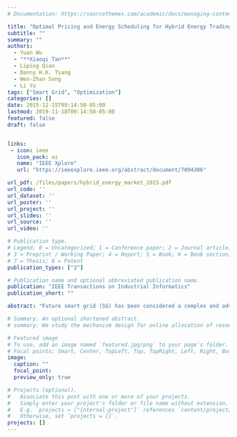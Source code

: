 ```yaml
---
# Documentation: https://sourcethemes.com/academic/docs/managing-content/

title: "Optimal Pricing and Energy Scheduling for Hybrid Energy Trading Market in Future Smart Grid"
subtitle: ""
summary: ""
authors:
  - Yuan Wu
  - "**Xiaoqi Tan**"
  - Liping Qian
  - Danny H.K. Tsang
  - Wen-Zhan Song
  - Li Yu
tags: ["Smart Grid", "Optimization"]
categories: []
date: 2015-12-15T09:14:50-05:00
lastmod: 2019-11-18T09:14:50-05:00
featured: false
draft: false


links:
 - icon: ieee
   icon_pack: ai
   name: "IEEE Xplore"
   url: "https://ieeexplore.ieee.org/abstract/document/7094306"

url_pdf: /files/papers/hybrid_energy_market_2015.pdf
url_code: ''
url_dataset: ''
url_poster: ''
url_project: ''
url_slides: ''
url_source: ''
url_video: ''

# Publication type.
# Legend: 0 = Uncategorized; 1 = Conference paper; 2 = Journal article;
# 3 = Preprint / Working Paper; 4 = Report; 5 = Book; 6 = Book section;
# 7 = Thesis; 8 = Patent
publication_types: ["2"]

# Publication name and optional abbreviated publication name.
publication: "IEEE Transactions on Industrial Informatics"
publication_short: ""

abstract: "Future smart grid (SG) has been considered a complex and advanced power system, where energy consumers are connected not only to the traditional energy retailers (e.g., the utility companies), but also to some local energy networks for bidirectional energy trading opportunities. This paper aims to investigate a hybrid energy trading market that is comprised of an external utility company and a local trading market managed by a local trading center (LTC). The existence of local energy market provides new opportunities for the energy consumers and the distributed energy sellers to perform the local energy trading in a cooperative manner such that they all can benefit. This paper first quantifies the respective benefits of the energy consumers and the sellers from the local trading and then investigates how they can optimize their benefits by controlling their energy scheduling in response to the LTC's pricing. Two different types of the LTC are considered: 1) the nonprofit-oriented LTC, which solely aims at benefiting the energy consumers and the sellers; and 2) the profit-oriented LTC, which aims at maximizing its own profit while guaranteeing the required benefit for each consumer and seller. For each type of the LTC, the optimal trading problem is formulated and the associated algorithm is further proposed to efficiently find the LTC's optimal price, as well as the optimal energy scheduling for each consumer and seller. Numerical results are provided to validate the benefits of the hybrid energy trading market and the performance of the proposed algorithms."

# Summary. An optional shortened abstract.
# summary: We study the mechanism design for online allocation of resources. A single supplier who allocates capacity-limited resources (e.g., computing cycles, network bandwidth, energy, etc. ) to requests that arrive in a sequential and arbitrary manner.

# Featured image
# To use, add an image named `featured.jpg/png` to your page's folder.
# Focal points: Smart, Center, TopLeft, Top, TopRight, Left, Right, BottomLeft, Bottom, BottomRight.
image:
  caption: ""
  focal_point:
  preview_only: true

# Projects (optional).
#   Associate this post with one or more of your projects.
#   Simply enter your project's folder or file name without extension.
#   E.g. `projects = ["internal-project"]` references `content/project/deep-learning/index.md`.
#   Otherwise, set `projects = []`.
projects: []
---
```

